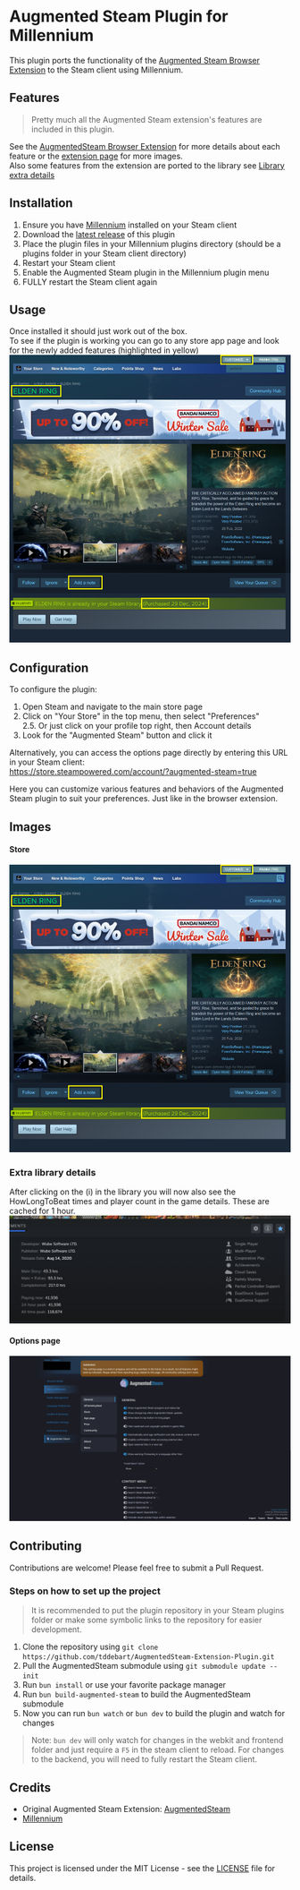 # Augmented Steam Plugin for Millennium
This plugin ports the functionality of the [Augmented Steam Browser Extension](https://github.com/IsThereAnyDeal/AugmentedSteam) to the Steam client using Millennium. 

## Features

> Pretty much all the Augmented Steam extension's features are included in this plugin.

See the [AugmentedSteam Browser Extension](https://github.com/IsThereAnyDeal/AugmentedSteam) for more details about
each feature or the [extension page](https://augmentedsteam.com/) for more images.  
Also some features from the extension are ported to the library see
[Library extra details](#extra-library-details)

## Installation

1. Ensure you have [Millennium](https://github.com/shdwmtr/millennium) installed on your Steam client
2. Download the [latest release](https://github.com/tddebart/AugmentedSteam-Extension-Plugin/releases) of this plugin
3. Place the plugin files in your Millennium plugins directory (should be a plugins folder in your Steam client
   directory)
4. Restart your Steam client
5. Enable the Augmented Steam plugin in the Millennium plugin menu
6. FULLY restart the Steam client again

## Usage

Once installed it should just work out of the box.
<br>
To see if the plugin is working you can go to any store app page and look for the newly added features (highlighted in
yellow)
![Augmented Steam features](Images/steam_store.png)

## Configuration

To configure the plugin:

1. Open Steam and navigate to the main store page
2. Click on "Your Store" in the top menu, then select "Preferences"
   <br>2.5. Or just click on your profile top right, then Account details
3. Look for the "Augmented Steam" button and click it

Alternatively, you can access the options page directly by entering this URL in your Steam client:  
https://store.steampowered.com/account/?augmented-steam=true

Here you can customize various features and behaviors of the Augmented Steam plugin to suit your preferences. Just like
in the
browser extension.

## Images

#### Store

![Augmented Steam store page](Images/steam_store.png)

### Extra library details

After clicking on the (i) in the library you will now also see the HowLongToBeat times and player count in the game
details. These are cached for 1 hour.
![Library extra details](Images/library_details.png)

#### Options page

![Augmented Steam options](Images/augmented_steam_options.png)

## Contributing

Contributions are welcome! Please feel free to submit a Pull Request.

### Steps on how to set up the project

> It is recommended to put the plugin repository in your Steam plugins folder or make some symbolic links to the
> repository for easier development.

1. Clone the repository using `git clone https://github.com/tddebart/AugmentedSteam-Extension-Plugin.git`
2. Pull the AugmentedSteam submodule using `git submodule update --init`
3. Run `bun install` or use your favorite package manager
4. Run `bun build-augmented-steam` to build the AugmentedSteam submodule
5. Now you can run `bun watch` or `bun dev` to build the plugin and watch for changes

> Note: `bun dev` will only watch for changes in the webkit and frontend folder and just require a `F5` in the steam
> client to reload.
> For changes to the backend, you will need to fully restart the Steam client.

## Credits

- Original Augmented Steam Extension: [AugmentedSteam](https://github.com/IsThereAnyDeal/AugmentedSteam)
- [Millennium](https://github.com/shdwmtr/millennium)

## License

This project is licensed under the MIT License - see the [LICENSE](LICENSE) file for details.

